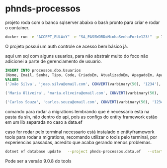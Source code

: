 # phnds-processos

projeto roda com o banco sqlserver abaixo o bash pronto para criar e rodar o container.

```bash
docker run -e "ACCEPT_EULA=Y" -e "SA_PASSWORD=MinhaSenhaForte123!" -p 1433:1433 --name sqlserver-projeto -d mcr.microsoft.com/mssql/server:2022-latest
```
O projeto possui um auth controle ce acesso bem básico já.

aqui um sql com alguns usuarios, para não abstrair muito do foco não adicionei a parte de gerenciamento de usuario.

```sql
INSERT INTO processos.dbo.Usuarios
(Nome, Email, Senha, Tipo, Code, CriadoEm, AtualizadoEm, ApagadoEm, Apagado)
VALUES
('João Silva', 'joao.silva@email.com', CONVERT(varbinary(50), '1234'), 1, NEWID(), GETDATE(), GETDATE(), NULL, 0),

('Maria Oliveira', 'maria.oliveira@email.com', CONVERT(varbinary(50), '1234'), 2, NEWID(), GETDATE(), GETDATE(), NULL, 0),

('Carlos Souza', 'carlos.souza@email.com', CONVERT(varbinary(50), '1234'), 4, NEWID(), GETDATE(), GETDATE(), NULL, 0);
```
comando para rodar a migrations lembrando que é necessario está na pasta da sln, não dentro do api, pois as configs do entity framework estão em um lib separada no caso a data.ef

caso for rodar pelo terminal necessario está instalado o entityframework tools para rodar a migrations, recomando utilizar o tools pelo terminal, por experiencias passadas, acredito que acaba gerando menos problemas.

```bash
dotnet ef database update   --project phnds-processos.data.ef   --startup-project phnds-processos.api
````
Pode ser a versão 9.0.8 do tools
